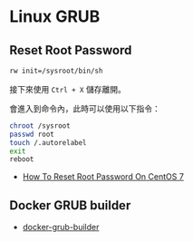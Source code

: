 # Linux GRUB

## Reset Root Password

```bash
rw init=/sysroot/bin/sh
```

接下來使用 `Ctrl + X` 儲存離開。

會進入到命令內，此時可以使用以下指令：

```bash
chroot /sysroot
passwd root
touch /.autorelabel
exit
reboot
```

- [How To Reset Root Password On CentOS 7](https://www.unixmen.com/reset-root-password-centos-7/)

## Docker GRUB builder

- [docker-grub-builder](https://github.com/AmpereComputing/docker-grub-builder)